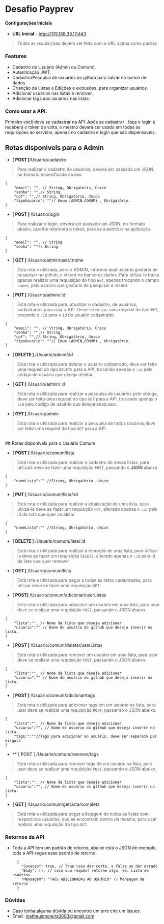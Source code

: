 # Desafio Payprev

#### Configurações iniciais
- **URL Inicial** - http://179.188.38.17:443

> Todas as requisições devem ser feita com a URL acima como padrão

### Features
- Cadastro de Usuário (Admin ou Comum).
- Autenticação JWT.
- Cadastro/Pesquisa de usuários do github para salvar no banco de dados.
- Crianção de Listas e Edições e exclusões, para organizar usuários.
- Adicionar usuários nas listas e remover.
- Adicionar tags aos usuários nas listas.


### Como usar a API.
Primeiro você deve se cadastrar na API. 
Após se cadastrar , faça o login é receberá o token de volta, o mesmo deverá ser usado em todas as requisições ao servidor, apenas no cadastro e login que são dispensaveis.

## Rotas disponivels para o Admin

- **[ POST ]**/Usuario/cadastro

>   Para realizar o cadastro de usuários, deverá ser passado um JSON, no formato especificado abaixo.
  

    {
        "email": "", // String, Obrigatório, Único
        "senha": "",// String.
        "cpf": "",// String, Obrigatório, Único
        "tipoUsuario": ""// Enum (ADMIN,COMUM) , Obrigatório.
    }
- **[ POST ]** /Usuario/login

>Para realizar o login, deverá ser passado um JSON, no formato abaixo, que lhe retornará o token, para se autenticar na aplicação.
  
    {
        "email": "", // String
        "senha": ""// String
    }

- **[ GET ]** /Usuario/admin/user/:nome

> Está rota e utilizada, para o ADMIN, informar qual usuário gostaria de pesquisar no github, e inserir no banco de dados. Para utiliza-la basta apenas realizar uma requisição do tipo `GET`, apenas trocando o campo `:nome`, pelo usuário que gostaria de pesquisar é inserir.


- **[ PUT ]** /Usuario/admin/:id

> Está rota e utilizada para, atualizar o cadastro, de usuários, cadastrados para usar a API. Deve-se relizar uma request do tipo `PUT`, trocando o `:id` para o `id` do usuário cadastrado.

 	{
        "email": "", // String, Obrigatório, Único
        "senha": "",// String.
        "cpf": "",// String, Obrigatório, Único
        "tipoUsuario": ""// Enum (ADMIN,COMUM) , Obrigatório.
    }

- **[ DELETE ]** /Usuario/admin/:id

> Está rota e utilizada para deletar o usuário cadastrado, deve ser feito uma request do tipo `DELETE` para a API, trocando apenas o `:id` pelo código de usuário que deseja deletar.

- **[ GET ]** /Usuario/admin/:id

> Está rota e utilizada para realizar a pesquisa de usuários pelo código,  deve ser feito uma request do tipo `GET` para a API, trocando apenas o `:id` pelo código de usuário que deseja pesquisar.

- **[ GET ]** /Usuario/admin

> Está rota e utilizada para realizar a pesquisa de todos usuários,deve ser feito uma request do tipo `GET` para a API.

<br>
## Rotas disponivels para o Usuário Comum

- **[ POST ]** /Usuario/comum/lista

> Está rota e utilizada para realizar o cadastro de novas listas, para utilizalá deve se fazer uma requisição `POST`, passando o **JSON** abaixo.

	{
		"nameLista":"" //String, Obrigatório, Unico
	}

- **[ PUT ]** /Usuario/comum/lista/:id

> Está rota e utilizada para realizar a atualização de uma lista, para utiliza-la deve se fazer um requisição `PUT`, alterado apenas o `:id` pelo id da lista que quer atualizar.

	{
		"nameLista":"" //String, Obrigatório, Unico
	}

- **[ DELETE ]** /Usuario/comum/lista/:id

> Está rota e utilizada para realizar a remoção de uma lista, para utiliza-la deve se fazer um requisição `DELETE`, alterado apenas o `:id` pelo id da lista que quer remover

- **[ GET ]** /Usuario/comum/lista

> Está rota e utilizada para pegar a todas as listas cadastradas, para utilizar deve se fazer uma requisição `GET`.

- **[ POST]** /Usuario/comum/adicionar/userListas

> Está rota e utilizada para adicionar um usuário em uma lista, para usar deve se realizar uma requisição `POST`, passando o JSON abaixo.

	{
		"lista":"", // Nome da lista que deseja adicionar
		"usuario":"" // Nome do usuário do github que deseja inserir na lista.
	}

- **[ POST ]** /Usuario/comum/deletar/userListas

> Está rota e utilizada para remover um usuário em uma lista, para usar deve se realizar uma requisição `POST`, passando o JSON abaixo.

	{
		"lista":"", // Nome da lista que deseja adicionar
		"usuario":"" // Nome do usuário do github que deseja inserir na lista.
	}

- **[ POST ]** /Usuario/comum/adicionar/tags

>Está rota e utilizada para adicionar tags em um usuário na lista, para usar deve se realizar uma requisição `POST`, passando o JSON abaixo.

	{
		"lista":"", // Nome da lista que deseja adicionar
		"usuario":"", // Nome do usuário do github que deseja inserir na lista.
		"tags:":""//Tags para adicionar ao usuário, deve ser separado por virgula
	}

- ** [ POST ] /Usuario/comum/remover/tags

>Está rota e utilizada para remover tags de um usuário na lista, para usar deve se realizar uma requisição `POST`, passando o JSON abaixo.

	{
		"lista":"", // Nome da lista que deseja adicionar
		"usuario":"", // Nome do usuário do github que deseja inserir na lista.
	}

- **[ GET ]** /Usuario/comum/getLista/completa

>Está rota e utilizada para pegar a listagem de todas as listas com respectivos usuários, que se encontram dentro da mesma, para usar realizar uma requsição do tipo `GET`.



### Retornos da API
- Toda a API tem um padrão de retorno, abaixo está o JSON de exemplo, toda a API segue esse padrão de retorno.

		{
		  "Sucesso": true, // True caso der certo, e false se der errado
		  "Body": [], // caso sua request retorne algo, ex: Lista de usuários.
		  "Mensagem": "TAGS ADICIONADAS AO USUÁRIO" // Mensagem de retorno
		}

### Dúvidas
- Caso tenha alguma dúvida ou encontre um erro crie um Issues.
- Email: matheusmoreira3693@gmail.com


